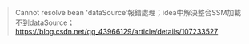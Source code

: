 > Cannot resolve bean 'dataSource’報錯處理；idea中解決整合SSM加載不到dataSource；
> https://blog.csdn.net/qq_43966129/article/details/107233527
